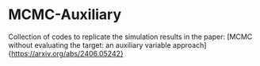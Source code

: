 # MCMC-Auxiliary
Collection of codes to replicate the simulation results in the paper: [MCMC without evaluating the target: an auxiliary variable approach]{https://arxiv.org/abs/2406.05242}
